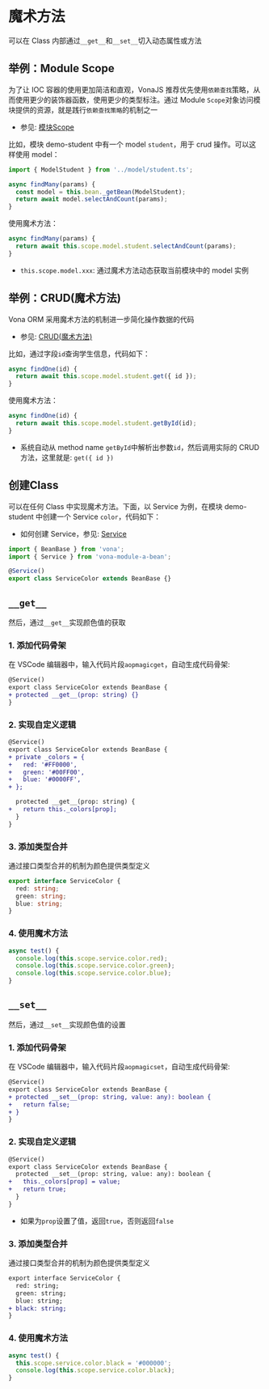 # 魔术方法

可以在 Class 内部通过`__get__`和`__set__`切入动态属性或方法

## 举例：Module Scope

为了让 IOC 容器的使用更加简洁和直观，VonaJS 推荐优先使用`依赖查找`策略，从而使用更少的装饰器函数，使用更少的类型标注。通过 Module `Scope`对象访问模块提供的资源，就是践行`依赖查找策略`的机制之一

- 参见: [模块Scope](../../essentials/scope/introduction.md)

比如，模块 demo-student 中有一个 model `student`，用于 crud 操作。可以这样使用 model：

``` typescript
import { ModelStudent } from '../model/student.ts';

async findMany(params) {
  const model = this.bean._getBean(ModelStudent);
  return await model.selectAndCount(params);
}
```

使用魔术方法：

``` typescript
async findMany(params) {
  return await this.scope.model.student.selectAndCount(params);
}
```

- `this.scope.model.xxx`: 通过魔术方法动态获取当前模块中的 model 实例

## 举例：CRUD(魔术方法)

Vona ORM 采用魔术方法的机制进一步简化操作数据的代码

- 参见: [CRUD(魔术方法)](../../techniques/orm/crud-magic.md)

比如，通过字段`id`查询学生信息，代码如下：

``` typescript
async findOne(id) {
  return await this.scope.model.student.get({ id });
}
```

使用魔术方法：

``` typescript
async findOne(id) {
  return await this.scope.model.student.getById(id);
}
```

- 系统自动从 method name `getById`中解析出参数`id`，然后调用实际的 CRUD 方法，这里就是: `get({ id })`

## 创建Class

可以在任何 Class 中实现魔术方法。下面，以 Service 为例，在模块 demo-student 中创建一个 Service `color`，代码如下：

- 如何创建 Service，参见: [Service](../../essentials/api/service.md)

``` typescript
import { BeanBase } from 'vona';
import { Service } from 'vona-module-a-bean';

@Service()
export class ServiceColor extends BeanBase {}
```

## `__get__`

然后，通过`__get__`实现颜色值的获取

### 1. 添加代码骨架

在 VSCode 编辑器中，输入代码片段`aopmagicget`，自动生成代码骨架:

``` diff
@Service()
export class ServiceColor extends BeanBase {
+ protected __get__(prop: string) {}
}
```

### 2. 实现自定义逻辑

``` diff
@Service()
export class ServiceColor extends BeanBase {
+ private _colors = {
+   red: '#FF0000',
+   green: '#00FF00',
+   blue: '#0000FF',
+ };

  protected __get__(prop: string) {
+   return this._colors[prop];
  }
}
```

### 3. 添加类型合并

通过接口类型合并的机制为颜色提供类型定义

``` typescript
export interface ServiceColor {
  red: string;
  green: string;
  blue: string;
}
```

### 4. 使用魔术方法

```typescript
async test() {
  console.log(this.scope.service.color.red);
  console.log(this.scope.service.color.green);
  console.log(this.scope.service.color.blue);
}
```

## `__set__`

然后，通过`__set__`实现颜色值的设置

### 1. 添加代码骨架

在 VSCode 编辑器中，输入代码片段`aopmagicset`，自动生成代码骨架:

``` diff
@Service()
export class ServiceColor extends BeanBase {
+ protected __set__(prop: string, value: any): boolean {
+   return false;
+ }
}
```

### 2. 实现自定义逻辑

``` diff
@Service()
export class ServiceColor extends BeanBase {
  protected __set__(prop: string, value: any): boolean {
+   this._colors[prop] = value;
+   return true;
  }
}
```

- 如果为`prop`设置了值，返回`true`，否则返回`false`

### 3. 添加类型合并

通过接口类型合并的机制为颜色提供类型定义

``` diff
export interface ServiceColor {
  red: string;
  green: string;
  blue: string;
+ black: string;
}
```

### 4. 使用魔术方法

```typescript
async test() {
  this.scope.service.color.black = '#000000';
  console.log(this.scope.service.color.black);
}
```
